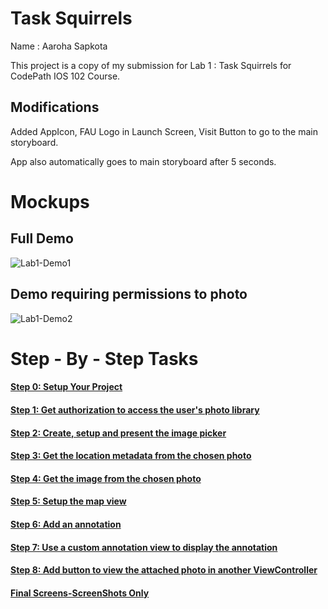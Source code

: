 # Task Squirrels

Name :  Aaroha Sapkota


This project is a copy of my submission for Lab 1 : Task Squirrels for CodePath IOS 102 Course.

## Modifications
  Added AppIcon, FAU Logo in Launch Screen, Visit Button to go to the main storyboard.

  App also automatically goes to main storyboard after 5 seconds.
  
# Mockups
## Full Demo
![Lab1-Demo1](https://github.com/user-attachments/assets/3a3bc3a6-cdc1-4b0e-a98b-3f7401349155)
## Demo requiring permissions to photo
![Lab1-Demo2](https://github.com/user-attachments/assets/971b450e-66b5-43fc-9c94-d87901fdec78)



# Step - By - Step Tasks 


#### [Step 0: Setup Your Project](/StepByStepTasks.md#step-0-setup-your-project) 
#### [Step 1: Get authorization to access the user's photo library](/StepByStepTasks.md#step-1-get-authorization-to-access-the-users-photo-library) 
#### [Step 2: Create, setup and present the image picker](/StepByStepTasks.md#step-2-create-setup-and-present-the-image-picker) 
#### [Step 3: Get the location metadata from the chosen photo](/StepByStepTasks.md#step-3-get-the-location-metadata-from-the-chosen-photo) 
#### [Step 4: Get the image from the chosen photo](/StepByStepTasks.md#step-4-get-the-image-from-the-chosen-photo)
#### [Step 5: Setup the map view](/StepByStepTasks.md#step-5-setup-the-map-view)
#### [Step 6: Add an annotation](/StepByStepTasks.md#step-6-add-an-annotation)
#### [Step 7: Use a custom annotation view to display the annotation](/StepByStepTasks.md#step-7-use-a-custom-annotation-view-to-display-the-annotation)
#### [Step 8: Add button to view the attached photo in another ViewController](/StepByStepTasks.md#step-8-add-button-to-view-the-attached-photo-in-another-viewcontroller)
#### [Final Screens-ScreenShots Only](/StepByStepTasks.md#final-screens)


  

